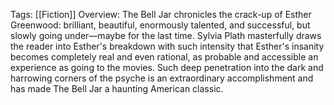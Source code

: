 Tags: [[Fiction]]
Overview:
The Bell Jar chronicles the crack-up of Esther Greenwood: brilliant, beautiful, enormously talented, and successful, but slowly going under—maybe for the last time. Sylvia Plath masterfully draws the reader into Esther's breakdown with such intensity that Esther's insanity becomes completely real and even rational, as probable and accessible an experience as going to the movies. Such deep penetration into the dark and harrowing corners of the psyche is an extraordinary accomplishment and has made The Bell Jar a haunting American classic.